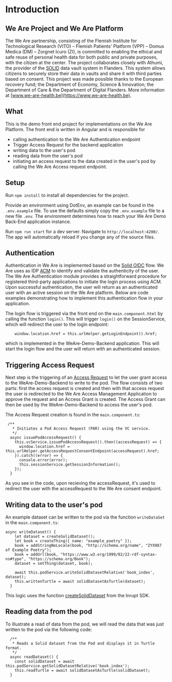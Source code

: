 # Introduction

## We Are Project and We Are Platform

The We Are partnership, consisting of the Flemish Institute for Technological Research (VITO) – Flemish Patients' Platform (VPP) – Domus Medica (DM) – Zorgnet Icuro (ZI), is committed to enabling the ethical and safe reuse of personal health data for both public and private purposes, with the citizen at the center. The project collaborates closely with Athumi, the provider of the [SOLID](https://solidproject.org/TR/) data vault system in Flanders. This system allows citizens to securely store their data in vaults and share it with third parties based on consent. This project was made possible thanks to the European recovery fund; the Department of Economy, Science & Innovation; the Department of Care & the Department of Digital Flanders. More information at [www.we-are-health.be](https://www.we-are-health.be).

## What

This is the demo front end project for implementations on the We Are Platform. The front end is written in Angular and is responsible for

- calling authentication to the We Are Authentication endpoint
- Trigger Access Request for the backend application
- writing data to the user's pod
- reading data from the user's pod
- initiating an access request to the data created in the user's pod by calling the We Are Access request endpoint.

## Setup

Run `npm install` to install all dependencies for the project.

Provide an environment using DotEnv, an example can be found in the `.env.example` file. To use the defaults simply copy the `.env.example` file to a new file `.env`.
The environment determines how to reach your We Are Demo Back-End application instance.

Run `npm run start` for a dev server. Navigate to `http://localhost:4200/`. The app will automatically reload if you change any of the source files.

## Authentication

Authentication in We Are is implemented based on the [Solid OIDC](https://solidproject.org/TR/oidc) flow. We Are uses as IDP [ACM](https://www.vlaanderen.be/digitaal-vlaanderen/onze-diensten-en-platformen/veiligheidsbouwstenen-applicatie-en-platformdiensten/toegangsbeheer) to identify and validate the authenticity of the user. The We Are Authentication module provides a straightforward procedure for registered third-party applications to initiate the login process using ACM. Upon successful authentication, the user will return as an authenticated user with an active session on the We Are platform. Below are code examples demonstrating how to implement this authentication flow in your application.

The login flow is triggered via the front end on the ```main.component.html``` by calling the function ```login()```. This will trigger ```login()``` on the SessionService, which will redirect the user to the login endpoint:

```
    window.location.href = this.urlHelper.getLoginEndpoint().href;
```
which is implemented in the WeAre-Demo-Backend application. This will start the login flow and the user will return with an authenticated session.

## Triggering Access Request

Next step is the triggering of an [Access Request](https://docs.inrupt.com/developer-tools/javascript/client-libraries/tutorial/manage-access-requests-grants/) to let the user grant access to the WeAre-Demo-Backend to write to the pod. The flow consists of two parts: first the access request is created and then with that access request the user is redirected to the We Are Access Management Application to approve the request and an Access Grant is created. The Access Grant can then be used by the WeAre-Demo-Backend to access the user's pod. 

The Access Request creation is found in the ```main.component.ts```:
```
 /** 
   * Initiates a Pod Access Request (PAR) using the VC service.
   */ 
  async issuePodAccessRequest() {
    this.vcService.issuePodAccessRequest().then((accessRequest) => {
      window.location.href = this.urlHelper.getAccessRequestConsentEndpoint(accessRequest).href;
    }).catch((error) => {
      console.error(error);
      this.sessionService.getSessionInformation();
    });
  }
```
As you see in the code, upon recieving the accessRequest, it's used to redirect the user with the accessRequest to the We Are consent endpoint.

## Writing data to the user's pod

An example dataset can be written to the pod via the function ```writeDataSet``` in the ```main.component.ts```:

```  
async writeDataset() {
    let dataset = createSolidDataset();
    let book = createThing({ name: "example_poetry" });
    book = addStringNoLocale(book, "http://schema.org/name", "ZYX987 of Example Poetry");
    book = addUrl(book, "https://www.w3.org/1999/02/22-rdf-syntax-ns#type", "https://schema.org/Book");
    dataset = setThing(dataset, book);

    await this.podService.writeSolidDatasetRelative('book_index', dataset);
    this.writtenTurtle = await solidDatasetAsTurtle(dataset);
  }

```
This logic uses the function [createSolidDataset](https://docs.inrupt.com/developer-tools/javascript/client-libraries/tutorial/read-write-data/) from the Inrupt SDK. 


## Reading data from the pod

To illustrate a read of data from the pod, we will read the data that was just written to the pod via the following code:
```
  /**
   * Reads a Solid dataset from the Pod and displays it in Turtle format.
   */
  async readDataset() {
    const solidDataset = await this.podService.getSolidDatasetRelative('book_index');
    this.readTurtle = await solidDatasetAsTurtle(solidDataset);
  }

```